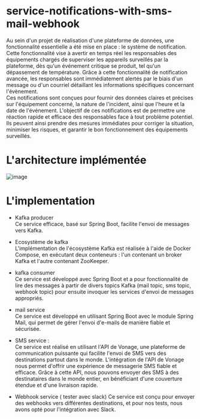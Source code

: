 # service-notifications-with-sms-mail-webhook
Au sein d'un projet de réalisation d'une plateforme de données, une fonctionnalité essentielle a été 
mise en place : le système de notification. Cette fonctionnalité vise à avertir en temps réel les 
responsables des équipements chargés de superviser les appareils surveillés par la plateforme, dès 
qu'un événement critique se produit, tel qu'un dépassement de température. 
Grâce à cette fonctionnalité de notification avancée, les responsables sont immédiatement alertés 
par le biais d'un message ou d'un courriel détaillant les informations spécifiques concernant 
l'évènement.  
Ces notifications sont conçues pour fournir des données claires et précises sur l'équipement 
concerné, la nature de l'incident, ainsi que l'heure et la date de l'événement. L'objectif de ces 
notifications est de permettre une réaction rapide et efficace des responsables face à tout problème 
potentiel. Ils peuvent ainsi prendre des mesures immédiates pour corriger la situation, minimiser les 
risques, et garantir le bon fonctionnement des équipements surveillés.

# L'architecture implémentée

![image](https://github.com/mostafasissi/service-notifications-with-sms-mail-webhook/assets/101025147/6b964757-1751-475a-9e69-d972d981a7c3)

# L'implementation 
  - Kafka producer  
Ce service efficace, basé sur Spring Boot, facilite l'envoi de messages vers Kafka.

  - Ecosystème de kafka  
L'implémentation de l'écosystème Kafka est réalisée à l'aide de Docker Compose, en 
exécutant deux conteneurs : l'un contenant un broker Kafka et l'autre contenant ZooKeeper.
  - kafka consumer  
Ce service est développé avec Spring Boot et a pour fonctionnalité de lire des messages à 
partir de divers topics Kafka (mail topic, sms topic, webhook topic) pour ensuite invoquer les 
services d'envoi de messages appropriés.
  - mail service  
Ce service est développé en utilisant Spring Boot avec le module Spring Mail, qui permet de 
gérer l'envoi d'e-mails de manière fiable et sécurisée.
  - SMS service :  
Ce service est réalisé en utilisant l'API de Vonage, une plateforme de communication 
puissante qui facilite l'envoi de SMS vers des destinations partout dans le monde. 
L'intégration de l'API de Vonage nous permet d'offrir une expérience de messagerie SMS 
fiable et efficace. Grâce à cette API, nous pouvons envoyer des SMS à des destinataires dans 
le monde entier, en bénéficiant d'une couverture étendue et d'une livraison rapide.
  - Webhook service ( tester avec slack) 
Ce service est conçu pour envoyer des webhooks vers différentes destinations, et pour nos 
tests, nous avons opté pour l'intégration avec Slack.
